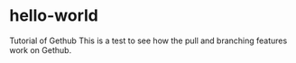 # hello-world
Tutorial of Gethub
This is a test to see how the pull and branching features work on Gethub.
